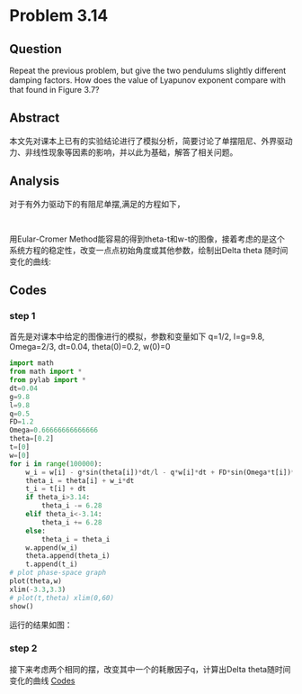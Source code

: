 # Problem 3.14

## Question
Repeat the previous problem, but give the two pendulums slightly different damping factors. How does the value of Lyapunov exponent compare with that found in Figure 3.7?

## Abstract
本文先对课本上已有的实验结论进行了模拟分析，简要讨论了单摆阻尼、外界驱动力、非线性现象等因素的影响，并以此为基础，解答了相关问题。
## Analysis
对于有外力驱动下的有阻尼单摆,满足的方程如下，

<img src="http://latex.codecogs.com/gif.latex?\frac{d^2\theta}{dt^2}=-\frac{g}{l}sin\theta-q\frac{d\theta}{dt}+F_Dsin(\Omega_Dt)" alt="" title="" /> <br/>

<img src="http://latex.codecogs.com/gif.latex?\frac{d\theta}{dt}=\omega" alt="" title="" /> <br/>

用Eular-Cromer Method能容易的得到theta-t和w-t的图像，接着考虑的是这个系统方程的稳定性，改变一点点初始角度或其他参数，绘制出Delta theta 随时间变化的曲线:
<img src="http://latex.codecogs.com/gif.latex?\Delta%20t\approx%20e^{\lambda%20t}" alt="" title="" /> <br/>

## Codes
### step 1
首先是对课本中给定的图像进行的模拟，参数和变量如下
q=1/2, l=g=9.8, Omega=2/3, dt=0.04, theta(0)=0.2, w(0)=0
```python
import math
from math import *
from pylab import *
dt=0.04
g=9.8
l=9.8
q=0.5
FD=1.2
Omega=0.66666666666666
theta=[0.2]
t=[0]
w=[0]
for i in range(100000):
	w_i = w[i] - g*sin(theta[i])*dt/l - q*w[i]*dt + FD*sin(Omega*t[i])*dt
	theta_i = theta[i] + w_i*dt
	t_i = t[i] + dt
	if theta_i>3.14:
		theta_i -= 6.28
	elif theta_i<-3.14:
		theta_i += 6.28
	else:
		theta_i = theta_i
	w.append(w_i)
	theta.append(theta_i)
	t.append(t_i)
# plot phase-space graph
plot(theta,w)
xlim(-3.3,3.3)
# plot(t,theta) xlim(0,60)
show()
```
运行的结果如图：
![]()
![]()
### step 2
接下来考虑两个相同的摆，改变其中一个的耗散因子q，计算出Delta theta随时间变化的曲线
[Codes]()


